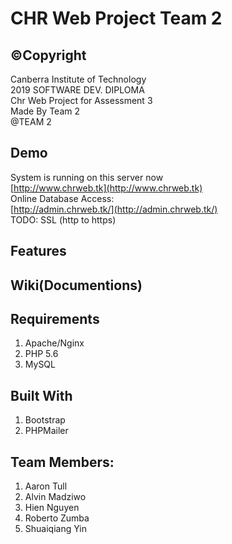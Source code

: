 # CHR Web Project Team 2
## &copy;Copyright
Canberra Institute of Technology  
2019 SOFTWARE DEV. DIPLOMA  
Chr Web Project for Assessment 3  
Made By Team 2  
@TEAM 2  

## Demo
System is running on this server now  
[http://www.chrweb.tk](http://www.chrweb.tk)  
Online Database Access:  
[http://admin.chrweb.tk/](http://admin.chrweb.tk/)  
TODO: SSL (http to https)

## Features


## Wiki(Documentions)


## Requirements 
1. Apache/Nginx  
2. PHP 5.6  
3. MySQL  

## Built With
1. Bootstrap  
2. PHPMailer  


## Team Members:
1. Aaron Tull  
2. Alvin Madziwo  
3. Hien Nguyen  
4. Roberto Zumba   
5. Shuaiqiang Yin  
